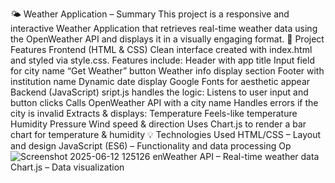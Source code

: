 🌤️ Weather Application – Summary This project is a responsive and interactive Weather Application that retrieves real-time weather data using the OpenWeather API and displays it in a visually engaging format. 🔧 Project Features Frontend (HTML & CSS) Clean interface created with index.html and styled via style.css. Features include: Header with app title Input field for city name “Get Weather” button Weather info display section Footer with institution name Dynamic date display Google Fonts for aesthetic appear Backend (JavaScript) sript.js handles the logic: Listens to user input and button clicks Calls OpenWeather API with a city name Handles errors if the city is invalid Extracts & displays: Temperature Feels-like temperature Humidity Pressure Wind speed & direction Uses Chart.js to render a bar chart for temperature & humidity 💡 Technologies Used HTML/CSS – Layout and design JavaScript (ES6) – Functionality and data processing Op![Screenshot 2025-06-12 125126](https://github.com/user-attachments/assets/6911fc07-953e-4377-879a-6a9fb313c984)
enWeather API – Real-time weather data Chart.js – Data visualization
